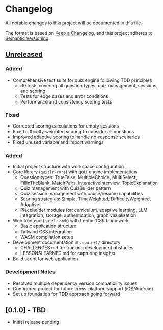 # Changelog

All notable changes to this project will be documented in this file.

The format is based on [Keep a Changelog](https://keepachangelog.com/en/1.1.0/),
and this project adheres to [Semantic Versioning](https://semver.org/spec/v2.0.0.html).

## [Unreleased]

### Added
- Comprehensive test suite for quiz engine following TDD principles
  - 60 tests covering all question types, quiz management, sessions, and scoring
  - Tests for edge cases and error conditions
  - Performance and consistency scoring tests

### Fixed
- Corrected scoring calculations for empty sessions
- Fixed difficulty weighted scoring to consider all questions
- Improved adaptive scoring to handle no-response scenarios
- Fixed unused variable and import warnings

### Added
- Initial project structure with workspace configuration
- Core library (`quizlr-core`) with quiz engine implementation
  - Question types: TrueFalse, MultipleChoice, MultiSelect, FillInTheBlank, MatchPairs, InteractiveInterview, TopicExplanation
  - Quiz management with QuizBuilder pattern
  - Quiz session management with pause/resume capabilities
  - Scoring strategies: Simple, TimeWeighted, DifficultyWeighted, Adaptive
  - Placeholder modules for: curriculum, adaptive learning, LLM integration, storage, authentication, graph visualization
- Web frontend (`quizlr-web`) with Leptos CSR framework
  - Basic application structure
  - Tailwind CSS integration
  - WASM compilation setup
- Development documentation in `.context/` directory
  - CHALLENGES.md for tracking development obstacles
  - LESSONSLEARNED.md for capturing insights
- Build script for web application

### Development Notes
- Resolved multiple dependency version compatibility issues
- Configured project for future cross-platform support (iOS/Android)
- Set up foundation for TDD approach going forward

## [0.1.0] - TBD
- Initial release pending

[Unreleased]: https://github.com/yourusername/quizlr/compare/v0.1.0...HEAD